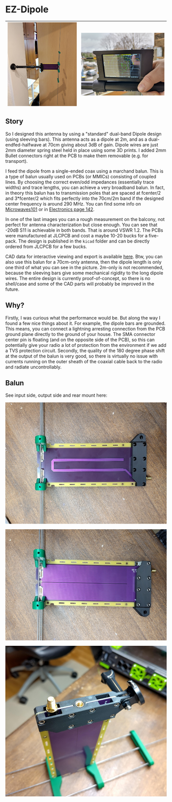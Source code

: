 # EZ-Dipole

![EZ-Dipole mounted with magnetic base on camera mount](images/IMG_20231229_100742.jpg?raw=true "EZ-Dipole mounted with magnetic base on camera mount")            |  ![EZ-Dipole S-Parameter measurement](images/IMG_20231229_104142.jpg?raw=true "EZ-Dipole S-Parameter measurement")
:-------------------------:|:-------------------------:

## Story
So I designed this antenna by using a "standard" dual-band Dipole design (using sleeving bars). This antenna acts as a dipole at 2m, and as a dual-endfed-halfwave at 70cm giving about 3dB of gain. Dipole wires are just 2mm diameter spring steel held in place using some 3D prints. I added 2mm Bullet connectors right at the PCB to make them removable (e.g. for transport).

I feed the dipole from a single-ended coax using a marchand balun. This is a type of balun usually used on PCBs (or MMICs) consisting of coupled lines. By choosing the correct even/odd impedances (essentially trace widths) and trace lengths, you can achieve a very broadband balun. In fact, in theory this balun has to transmission poles that are spaced at fcenter/2 and 3*fcenter/2 which fits perfectly into the 70cm/2m band if the designed center frequency is around 290 MHz. You can find some info on [Microwaves101](https://www.microwaves101.com/encyclopedias/marchand-balun) or in [Electronics page 142](https://www.worldradiohistory.com/Archive-Electronics/40s/Electronics-1944-12.pdf).

In one of the last images you can a rough measurement on the balcony, not perfect for antenna characterization but close enough. You can see that -20dB S11 is achievable in both bands. That is around VSWR 1.2.
The PCBs were manufactured at JLCPCB and cost a maybe 10-20 bucks for a five-pack. The design is published in the ``kicad`` folder and can be directly ordered from JLCPCB for a few bucks.

CAD data for interactive viewing and export is available [here](https://cad.onshape.com/documents/8bec165c172f3d5d236466bc/w/3552c482374d0af884c64410/e/ade224930e898bb7b68000cc?renderMode=0&uiState=65900c81cb4b177d9640ea59). Btw, you can also use this balun for a 70cm-only antenna, then the dipole length is only one third of what you can see in the picture. 2m-only is not recommended, because the sleeving bars give some mechanical rigidity to the long dipole wires. The entire design is currently proof-of-concept, so there is no shell/case and some of the CAD parts will probably be improved in the future.

## Why?
Firstly, I was curious what the performance would be. But along the way I found a few nice things about it.
For example, the dipole bars are grounded. This means, you can connect a lightning arresting connection from the PCB ground plane directly to the ground of your house. The SMA connector center pin is floating (and on the opposite side of the PCB), so this can potentially give your radio a lot of protection from the environment if we add a TVS protection circuit.
Secondly, the quality of the 180 degree phase shift at the output of the balun is very good, so there is virtually no issue with currents running on the outer sheath of the coaxial cable back to the radio and radiate uncontrollably.

## Balun
See input side, output side and rear mount here:

![Balun input side](images/IMG_20231229_101317.jpg?raw=true "Balun input side")

![Balun output side](images/IMG_20231229_101331.jpg?raw=true "Balun output side")

![Balun rear](images/IMG_20231229_101429.jpg?raw=true "Balun rear")
